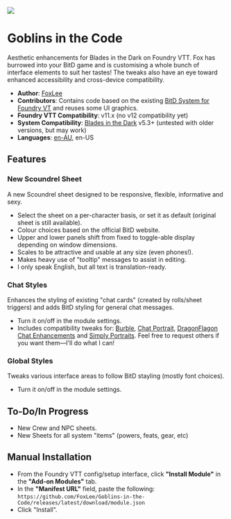 
![](https://img.shields.io/badge/Foundry-v11-informational)

# Goblins in the Code
Aesthetic enhancements for Blades in the Dark on Foundry VTT.
Fox has burrowed into your BitD game and is customising a whole bunch of interface elements to suit her tastes! The tweaks also have an eye toward enhanced accessibility and cross-device compatibility.
* **Author**: [FoxLee](https://github.com/FoxLee)
* **Contributors**: Contains code based on the existing [BitD System for Foundry VT](https://github.com/Dez384/foundryvtt-blades-in-the-dark) and reuses some UI graphics.
* **Foundry VTT Compatibility**: v11.x (no v12 compatibility yet)
* **System Compatibility**: [Blades in the Dark](https://foundryvtt.com/packages/blades-in-the-dark) v5.3+ (untested with older versions, but may work)
* **Languages**: [en-AU](https://github.com/FoxLee/fvtt-locale-en-au), en-US

## Features
### New Scoundrel Sheet
A new Scoundrel sheet designed to be responsive, flexible, informative and sexy.
* Select the sheet on a per-character basis, or set it as default (original sheet is still available).
* Colour choices based on the official BitD website.
* Upper and lower panels shift from fixed to toggle-able display depending on window dimensions.
* Scales to be attractive and usable at any size (even phones!).
* Makes heavy use of "tooltip" messages to assist in editing.
* I only speak English, but all text is translation-ready.
### Chat Styles
Enhances the styling of existing "chat cards" (created by rolls/sheet triggers) and adds BitD styling for general chat messages.
* Turn it on/off in the module settings.
* Includes compatibility tweaks for: [Burble](https://github.com/FoxLee/Burble), [Chat Portrait](https://foundryvtt.com/packages/chat-portrait), [DragonFlagon Chat Enhancements](https://foundryvtt.com/packages/df-chat-enhance) and [Simply Portraits](https://foundryvtt.com/packages/simply-portraits). Feel free to request others if you want them—I'll do what I can!
### Global Styles
Tweaks various interface areas to follow BitD stayling (mostly font choices).
* Turn it on/off in the module settings.

## To-Do/In Progress
* New Crew and NPC sheets.
* New Sheets for all system "items" (powers, feats, gear, etc)

## Manual Installation
* From the Foundry VTT config/setup interface, click **"Install Module"** in the **"Add-on Modules"** tab.
* In the **"Manifest URL"** field, paste the following: `https://github.com/FoxLee/Goblins-in-the-Code/releases/latest/download/module.json`
* Click "Install".
